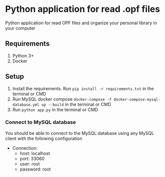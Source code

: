 # Python application for read .opf files

Python application for read OPF files and organize your personal library in your computer

## Requirements

1. Python 3+
2. Docker

## Setup

1. Install the requirements. Run `pip install -r requirements.txt` in the terminal or CMD
2. Run MySQL docker compose `docker-compose -f docker-compose-mysql-database.yml up --build` in the terminal or CMD
3. Run `python app.py` in the terminal or CMD

### Connect to MySQL database

You should be able to connect to the MySQL database using any MySQL client with the following configuration

- Connection:
  - host: localhost
  - port: 33060
  - user: root
  - password: root

